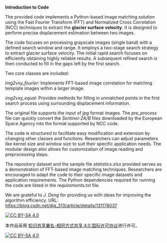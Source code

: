**Introduction to Code**

The provided code implements a Python-based image matching solution using the Fast Fourier Transform (FFT) and Normalized Cross Correlation (NCC) techniques to extract the **glacier surface velocity**. It is designed to perform precise displacement estimation between two images.

The code focuses on processing grayscale images (single band) with a defined search window and range. It employs a two-stage search strategy to extract glacier surface velocity. The initial rapid search focuses on efficiently obtaining highly reliable results. A subsequent refined search is then conducted to fill in the gaps left by the first search.

Two core classes are included:

*img2vxy_fourier*: Implements FFT-based image correlation for matching template images within a larger image.

*img2vxy_equal*: Provides methods for filling in unmatched points in the first search process using surrounding displacement information.

The original file supports the input of *jpg* format images. The *pre_process* file can quickly convert the *Sentinel-2A/B* files downloaded by the European Space Agency into the format supported by NCC code.

The code is structured to facilitate easy modification and extension by changing other classes and functions. Researchers can adjust parameters like kernel size and window size to suit their specific application needs. The modular design also allows for customization of image reading and preprocessing steps.

The repository dataset and the sample file *statistics.xlsx* provided serves as a demonstration of FFT-based image matching techniques. Researchers are encouraged to adapt the code to their specific image datasets and application requirements. The Python dependencies required for running the code are listed in the *requirements.txt* file.

We are grateful to *J. Deng* for providing us with ideas for improving the algorithm efficiency. URL: https://blog.csdn.net/djq_313/article/details/131178037

[![CC BY-SA 4.0][cc-by-sa-shield]][cc-by-sa]

本作品采用
[知识共享署名-相同方式共享 4.0 国际许可协议][cc-by-sa]进行许可。

[![CC BY-SA 4.0][cc-by-sa-image]][cc-by-sa]

[cc-by-sa]: http://creativecommons.org/licenses/by-sa/4.0/
[cc-by-sa-image]: https://licensebuttons.net/l/by-sa/4.0/88x31.png
[cc-by-sa-shield]: https://img.shields.io/badge/License-CC%20BY--SA%204.0-lightgrey.svg
